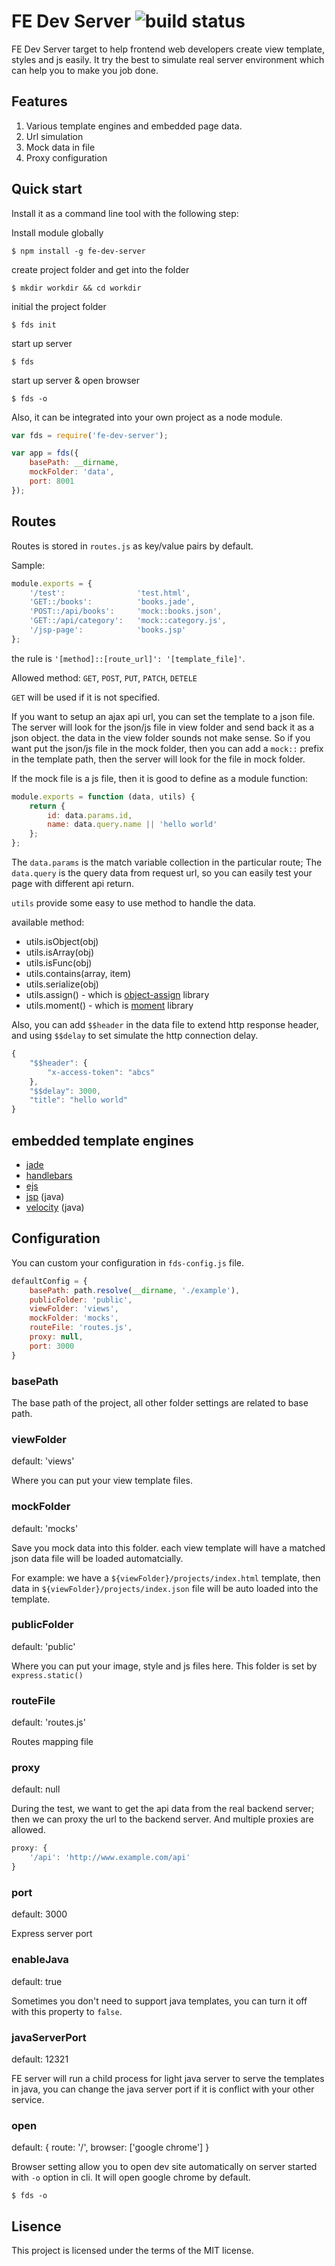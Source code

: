 # FE Dev Server ![build status](https://travis-ci.org/zhex/fe-dev-server.svg)

FE Dev Server target to help frontend web developers create view template, styles and js easily. It try the best to simulate real server environment which can help you to make you job done. 

## Features

1. Various template engines and embedded page data.
2. Url simulation
3. Mock data in file
4. Proxy configuration

## Quick start

Install it as a command line tool with the following step:


Install module globally

```
$ npm install -g fe-dev-server
```

create project folder and get into the folder

```
$ mkdir workdir && cd workdir
```

initial the project folder

```
$ fds init
```

start up server

```
$ fds
```

start up server & open browser

```
$ fds -o
```

Also, it can be integrated into your own project as a node module.

```js
var fds = require('fe-dev-server');

var app = fds({
	basePath: __dirname,
	mockFolder: 'data',
	port: 8001	
});
```

## Routes

Routes is stored in `routes.js` as key/value pairs by default.

Sample:

```js
module.exports = {
	'/test':         		'test.html',
	'GET::/books':   		'books.jade',
	'POST::/api/books':  	'mock::books.json',
	'GET::/api/category':  	'mock::category.js',
	'/jsp-page':			'books.jsp'
};
```
the rule is `'[method]::[route_url]': '[template_file]'`.

Allowed method: `GET`, `POST`, `PUT`, `PATCH`, `DETELE`

`GET` will be used if it is not specified.

If you want to setup an ajax api url, you can set the template to a json file. The server will look for the json/js file in view folder and send back it as a json object. the data in the view folder sounds not make sense. So if you want put the json/js file in the mock folder, then you can add a `mock::` prefix in the template path, then the server will look for the file in mock folder.

If the mock file is a js file, then it is good to define as a module function:

```js
module.exports = function (data, utils) {
	return {
		id: data.params.id,
		name: data.query.name || 'hello world'
	};
};
```
The `data.params` is the match variable collection in the particular route; The `data.query` is the query data from request url, so you can easily test your page with different api return.

`utils` provide some easy to use method to handle the data.

available method:

- utils.isObject(obj)
- utils.isArray(obj)
- utils.isFunc(obj)
- utils.contains(array, item)
- utils.serialize(obj)
- utils.assign() - which is [object-assign](https://www.npmjs.com/package/object-assign) library
- utils.moment() - which is [moment](http://momentjs.com/) library

Also, you can add `$$header` in the data file to extend http response header, and using `$$delay` to set simulate the http connection delay.

```js
{
	"$$header": {
		"x-access-token": "abcs"
	},
	"$$delay": 3000,
	"title": "hello world"
}

```

## embedded template engines

- [jade](http://jade-lang.com/)
- [handlebars](http://handlebarsjs.com/)
- [ejs](http://www.embeddedjs.com/)
- [jsp](https://en.wikipedia.org/wiki/JavaServer_Pages) (java)
- [velocity](http://velocity.apache.org/) (java)


## Configuration

You can custom your configuration in `fds-config.js` file.

```js
defaultConfig = {
	basePath: path.resolve(__dirname, './example'),
	publicFolder: 'public',
	viewFolder: 'views',
	mockFolder: 'mocks',
	routeFile: 'routes.js',
	proxy: null,
	port: 3000
}
```

### basePath

The base path of the project, all other folder settings are related to base path.

### viewFolder

default: 'views'

Where you can put your view template files.

### mockFolder

default: 'mocks'

Save you mock data into this folder. each view template will have a matched json data file will be loaded automatcially. 

For example: we have a `${viewFolder}/projects/index.html` template, then data in `${viewFolder}/projects/index.json` file will be auto loaded into the template.

### publicFolder

default: 'public'

Where you can put your image, style and js files here. This folder is set by `express.static()`

### routeFile

default: 'routes.js'

Routes mapping file


### proxy

default: null

During the test, we want to get the api data from the real backend server; then we can proxy the url to the backend server. And multiple proxies are allowed.

```js
proxy: {
	'/api': 'http://www.example.com/api'
}
```

### port

default: 3000

Express server port

### enableJava

default: true

Sometimes you don't need to support java templates, you can turn it off with this property to `false`.

### javaServerPort

default: 12321

FE server will run a child process for light java server to serve the templates in java, you can change the java server port if it is conflict with your other service.

### open

default: { route: '/', browser: ['google chrome'] }

Browser setting allow you to open dev site automatically on server started with `-o` option in cli. It will open google chrome by default. 

```
$ fds -o
```

## Lisence

This project is licensed under the terms of the MIT license.
